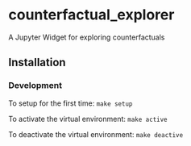 # counterfactual_explorer

A Jupyter Widget for exploring counterfactuals

## Installation

### Development

To setup for the first time: `make setup`

To activate the virtual environment: `make active`

To deactivate the virtual environment: `make deactive`

